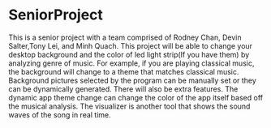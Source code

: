 # SeniorProject
This is a senior project with a team comprised of Rodney Chan, Devin Salter,Tony Lei, and Minh Quach. This project will be able to change your desktop background and the color of led light strip(If you have them) by analyzing genre of music. For example, if you are playing classical music, the background will change to a theme that matches classical music. Background pictures selected by the program can be manually set or they can be dynamically generated. There will also be extra features. The dynamic app theme change can change the color of the app itself based off the musical analysis. The visualizer is another tool that shows the sound waves of the song in real time.